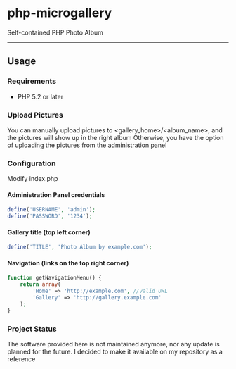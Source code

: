 # php-microgallery

Self-contained PHP Photo Album

***

## Usage

### Requirements

* PHP 5.2 or later

### Upload Pictures

You can manually upload pictures to &lt;gallery_home&gt;/&lt;album_name&gt;, and the pictures will show up in the right album
Otherwise, you have the option of uploading the pictures from the administration panel

### Configuration

Modify index.php

#### Administration Panel credentials

```php
define('USERNAME', 'admin');
define('PASSWORD', '1234');
```

#### Gallery title (top left corner)

```php
define('TITLE', 'Photo Album by example.com');
```

#### Navigation (links on the top right corner)

```php
function getNavigationMenu() {
	return array(
		'Home' => 'http://example.com', //valid URL
		'Gallery' => 'http://gallery.example.com'
	);
}
```

### Project Status

The software provided here is not maintained anymore, nor any update is planned for the future.
I decided to make it available on my repository as a reference
